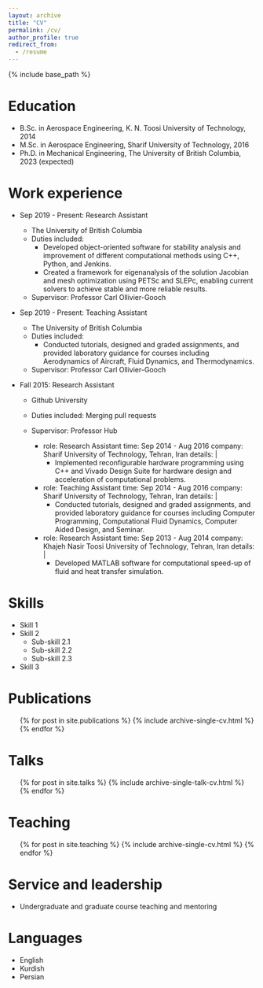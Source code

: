 ```yaml
---
layout: archive
title: "CV"
permalink: /cv/
author_profile: true
redirect_from:
  - /resume
---
```


{% include base_path %}

Education
======
* B.Sc. in Aerospace Engineering, K. N. Toosi University of Technology, 2014
* M.Sc. in Aerospace Engineering, Sharif University of Technology, 2016
* Ph.D. in Mechanical Engineering, The University of British Columbia, 2023 (expected)

Work experience
======
* Sep 2019 - Present: Research Assistant
  * The University of British Columbia
  * Duties included:
	* Developed object-oriented software for stability analysis and improvement of different computational methods using C++, Python, and Jenkins.
	* Created a framework for eigenanalysis of the solution Jacobian and mesh optimization using PETSc and SLEPc, enabling current solvers to achieve stable and more reliable results.
  * Supervisor: Professor Carl Ollivier-Gooch
  
* Sep 2019 - Present: Teaching Assistant
  * The University of British Columbia
  * Duties included:
	* Conducted tutorials, designed and graded assignments, and provided laboratory guidance for courses including Aerodynamics of Aircraft, Fluid Dynamics, and Thermodynamics.
  * Supervisor: Professor Carl Ollivier-Gooch

* Fall 2015: Research Assistant
  * Github University
  * Duties included: Merging pull requests
  * Supervisor: Professor Hub
  

    - role: Research Assistant
      time: Sep 2014 - Aug 2016
      company: Sharif University of Technology, Tehran, Iran
      details: |
        - Implemented reconfigurable hardware programming using C++ and Vivado Design Suite for hardware design and acceleration of computational problems.
    - role: Teaching Assistant
      time: Sep 2014 - Aug 2016
      company: Sharif University of Technology, Tehran, Iran
      details: |
        - Conducted tutorials, designed and graded assignments, and provided laboratory guidance for courses including  Computer Programming, Computational Fluid Dynamics, Computer Aided Design, and Seminar.
    - role: Research Assistant
      time: Sep 2013 - Aug 2014
      company: Khajeh Nasir Toosi University of Technology, Tehran, Iran
      details: |
        - Developed MATLAB software for computational speed-up of fluid and heat transfer simulation.
  
Skills
======
* Skill 1
* Skill 2
  * Sub-skill 2.1
  * Sub-skill 2.2
  * Sub-skill 2.3
* Skill 3

Publications
======
  <ul>{% for post in site.publications %}
    {% include archive-single-cv.html %}
  {% endfor %}</ul>
  
Talks
======
  <ul>{% for post in site.talks %}
    {% include archive-single-talk-cv.html %}
  {% endfor %}</ul>
  
Teaching
======
  <ul>{% for post in site.teaching %}
    {% include archive-single-cv.html %}
  {% endfor %}</ul>
  
Service and leadership
======
* Undergraduate and graduate course teaching and mentoring

Languages
======
* English
* Kurdish
* Persian
